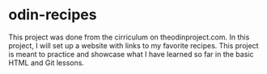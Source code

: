 # odin-recipes
This project was done from the cirriculum on theodinproject.com. In this project, 
I will set up a website with links to my favorite recipes. This project is meant to 
practice and showcase what I have learned so far in the basic HTML and Git lessons. 
